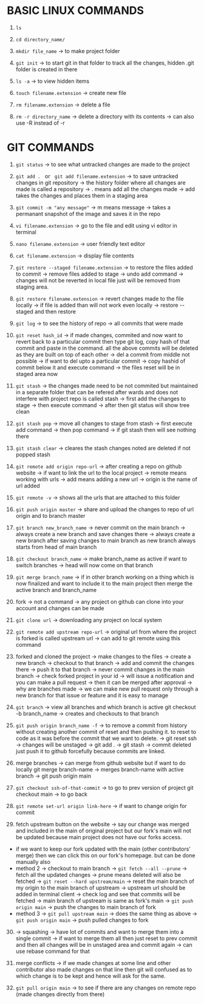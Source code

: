 # BASIC LINUX COMMANDS

1. `ls`

2. `cd directory_name/`

3. `mkdir file_name` -> to make project folder

4. `git init` -> to start git in that folder to track all the changes, hidden .git folder is created in there

5. `ls -a` 
-> to view hidden items

6. `touch filename.extension` 
-> create new file

7. `rm filename.extension` 
-> delete a file

8. `rm -r directory_name` -> delete a directory with its contents -> can also use -R instead of -r

# GIT COMMANDS

1. `git status` 
-> to see what untracked changes are made to the project

2. `git add .` &nbsp; or &nbsp; `git add filename.extension` 
-> to save untracked changes in git repository -> the history folder where all changes are made is called a repository -> . means add all the changes made -> add takes the changes and places them in a staging area


3. `git commit -m "any message"` 
-> m means message -> takes a permanant snapshot of the image and saves it in the repo

4. `vi filename.extension` 
-> go to the file and edit using vi editor in terminal

5. `nano filename.extension` 
-> user friendly text editor

6. `cat filename.extension`
-> display file contents

7. `git restore --staged filename.extension` 
-> to restore the files added to commit -> remove files added to stage -> undo add command -> changes will not be reverted in local file just will be removed from staging area.

8. `git restore filename.extension` 
-> revert changes made to the file locally -> if file is added than will not work even locally -> restore --staged and then restore 

9. `git log` 
-> to see the history of repo -> all commits that were made

10. `git reset hash_id` 
-> if made changes, commited and now want to revert back to a particular commit then type git log, copy hash of that commit and paste in the command. all the above commits will be deleted as they are built on top of each other -> del a commit from middle not possible -> if want to del upto a particular commit -> copy hashid of commit below it and execute command -> the files reset will be in staged area now

11. `git stash` -> the changes made need to be not commited but maintained in a separate folder that can be refered after wards and does not interfere with project repo is called stash -> first add the changes to stage -> then execute command -> after then git status will show tree clean

12. `git stash pop` -> move all changes to stage from stash -> first execute add command -> then pop command -> if git stash then will see nothing there

13. `git stash clear` -> cleares the stash changes noted are deleted if not popped stash

14. `git remote add origin repo-url` -> after creating a repo on github website -> if want to link the url to the local project -> remote means working with urls -> add means adding a new url -> origin is the name of url added

15. `git remote -v` -> shows all the urls that are attached to this folder

16. `git push origin master` -> share and upload the changes to repo of url origin and to branch master

17. `git branch new_branch_name` -> never commit on the main branch -> always create a new branch and save changes there -> always create a new branch after saving changes to main branch as new branch always starts from head of main branch

18. `git checkout branch_name` -> make branch_name as active if want to switch branches -> head will now come on that branch

19. `git merge branch_name` -> if in other branch working on a thing which is now finalized and want to include it to the main project then merge the active branch and branch_name

20. fork -> not a command -> any project on github can clone into your account and changes can be made

21. `git clone url` -> downloading any project on local system 

22. `git remote add upstream repo-url` -> original url from where the project is forked is called upstream url -> can add to git remote using this command 

23. forked and cloned the project -> make changes to the files -> create a new branch -> checkout to that branch -> add and commit the changes there -> push it to that branch -> never commit changes in the main branch -> check forked project in your id -> will issue a notification and you can make a pull request -> then it can be merged after approval -> why are branches made -> we can make new pull request only through a new branch for that issue or feature and it is easy to manage

24. `git branch` -> view all branches and which branch is active
git checkout -b branch_name -> creates and checkouts to that branch

25. `git push origin branch_name -f` -> to remove a commit from history without creating another commit of reset and then pushing it. to reset to code as it was before the commit that we want to delete. -> git reset ssh -> changes will be unstaged -> git add . -> git stash -> commit deleted just push it to github forcefully because commits are linked.

26. merge branches -> can merge from github website but if want to do locally 
git merge branch-name -> merges branch-name with active branch -> git push origin main

27. `git checkout ssh-of-that-commit` -> to go to prev version of project
git checkout main -> to go back

28. `git remote set-url origin link-here` -> if want to change origin for commit

29. fetch upstream button on the website -> say our change was merged and included in the main of original project but our fork's main will not be updated because main project does not have our forks access. 
* if we want to keep our fork updated with the main (other contributors' merge) then we can click this on our fork's homepage. but can be done manually also 
* method 2
-> checkout to main branch
-> `git fetch --all --prune` -> fetch all the updated changes -> prune means deleted will also be fetched
-> `git reset --hard upstream/main` -> reset the main branch of my origin to the main branch of upstream -> upstream url should be added in terminal client
-> check log and see that commits will be fetched -> main branch of upstream is same as fork's main
-> `git push origin main` -> push the changes to main branch of fork 
* method 3
-> `git pull upstream main` -> does the same thing as above
-> `git push origin main` -> push pulled changes to fork

30. -> squashing -> have lot of commits and want to merge them into a single commit
-> if want to merge them all then just reset to prev commit and then all changes will be in unstaged area and commit again
-> can use rebase command for that

31. merge conflicts -> if we made changes at some line and other contributor also made changes on that line then git will confused as to which change is to be kept and hence will ask for the same.

32. `git pull origin main` -> to see if there are any changes on remote repo (made changes directly from there)
